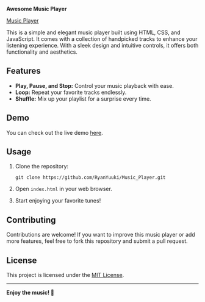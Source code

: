 **Awesome Music Player**

[Music Player](https://ryanyuuki.github.io/Music_Player/index.html)

This is a simple and elegant music player built using HTML, CSS, and JavaScript. It comes with a collection of handpicked tracks to enhance your listening experience. With a sleek design and intuitive controls, it offers both functionality and aesthetics.

## Features

- **Play, Pause, and Stop:** Control your music playback with ease.
- **Loop:** Repeat your favorite tracks endlessly.
- **Shuffle:** Mix up your playlist for a surprise every time.

## Demo

You can check out the live demo [here](https://ryanyuuki.github.io/Music_Player/index.html).

## Usage

1. Clone the repository:

   ```
   git clone https://github.com/RyanYuuki/Music_Player.git
   ```

2. Open `index.html` in your web browser.

3. Start enjoying your favorite tunes!

## Contributing

Contributions are welcome! If you want to improve this music player or add more features, feel free to fork this repository and submit a pull request.

## License

This project is licensed under the [MIT License](https://opensource.org/licenses/MIT).

---

**Enjoy the music! 🎵**
